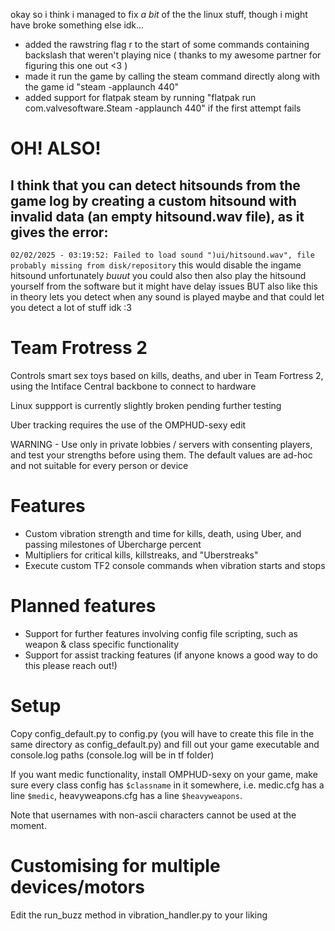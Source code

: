 okay so i think i managed to fix *a bit* of the the linux stuff, though i might have broke something else idk...
- added the rawstring flag r to the start of some commands containing backslash that weren't playing nice ( thanks to my awesome partner for figuring this one out <3 )
- made it run the game by calling the steam command directly along with the game id "steam -applaunch 440"
- added support for flatpak steam by running "flatpak run com.valvesoftware.Steam -applaunch 440" if the first attempt fails

# OH! ALSO!
## I think that you can detect hitsounds from the game log by creating a custom hitsound with invalid data (an empty hitsound.wav file), as it gives the error:
`02/02/2025 - 03:19:52: Failed to load sound ")ui/hitsound.wav", file probably missing from disk/repository`
this would disable the ingame hitsound unfortunately *buuut* you could also then also play the hitsound yourself from the software but it might have delay issues BUT also like this in theory lets you detect when any sound is played maybe and that could let you detect a lot of stuff idk :3


# Team Frotress 2

Controls smart sex toys based on kills, deaths, and uber in Team Fortress 2, using the Intiface Central backbone to connect to hardware

Linux suppport is currently slightly broken pending further testing

Uber tracking requires the use of the OMPHUD-sexy edit

WARNING - Use only in private lobbies / servers with consenting players, and test your strengths before using them. The default values are ad-hoc and not suitable for every person or device

# Features
- Custom vibration strength and time for kills, death, using Uber, and passing milestones of Ubercharge percent
- Multipliers for critical kills, killstreaks, and "Uberstreaks"
- Execute custom TF2 console commands when vibration starts and stops

# Planned features
- Support for further features involving config file scripting, such as weapon & class specific functionality
- Support for assist tracking features (if anyone knows a good way to do this please reach out!)

# Setup

Copy config_default.py to config.py (you will have to create this file in the same directory as config_default.py) and fill out your game executable and console.log paths (console.log will be in tf
folder)

If you want medic functionality, install OMPHUD-sexy on your game, make sure every class config has `$classname` in it somewhere, i.e. medic.cfg has a
line `$medic`, heavyweapons.cfg has a line `$heavyweapons`. 

Note that usernames with non-ascii characters cannot be used at the moment.

# Customising for multiple devices/motors

Edit the run_buzz method in vibration_handler.py to your liking



